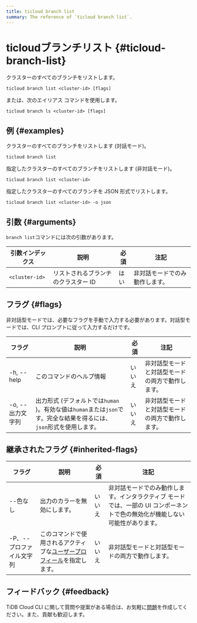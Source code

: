 ```yaml
---
title: ticloud branch list
summary: The reference of `ticloud branch list`.
---
```


# ticloudブランチリスト {#ticloud-branch-list}

クラスターのすべてのブランチをリストします。

```shell
ticloud branch list <cluster-id> [flags]
```

または、次のエイリアス コマンドを使用します。

```shell
ticloud branch ls <cluster-id> [flags]
```

## 例 {#examples}

クラスターのすべてのブランチをリストします (対話モード)。

```shell
ticloud branch list
```

指定したクラスターのすべてのブランチをリストします (非対話モード)。

```shell
ticloud branch list <cluster-id>
```

指定したクラスターのすべてのブランチを JSON 形式でリストします。

```shell
ticloud branch list <cluster-id> -o json
```

## 引数 {#arguments}

`branch list`コマンドには次の引数があります。

| 引数インデックス       | 説明                  | 必須 | 注記              |
| -------------- | ------------------- | -- | --------------- |
| `<cluster-id>` | リストされるブランチのクラスター ID | はい | 非対話モードでのみ動作します。 |

## フラグ {#flags}

非対話型モードでは、必要なフラグを手動で入力する必要があります。対話型モードでは、CLI プロンプトに従って入力するだけです。

| フラグ         | 説明                                                                         | 必須  | 注記                       |
| ----------- | -------------------------------------------------------------------------- | --- | ------------------------ |
| -h, --help  | このコマンドのヘルプ情報                                                               | いいえ | 非対話型モードと対話型モードの両方で動作します。 |
| -o, --出力文字列 | 出力形式 (デフォルトでは`human` )。有効な値は`human`または`json`です。完全な結果を得るには、 `json`形式を使用します。 | いいえ | 非対話型モードと対話型モードの両方で動作します。 |

## 継承されたフラグ {#inherited-flags}

| フラグ            | 説明                                                                               | 必須  | 注記                                                                |
| -------------- | -------------------------------------------------------------------------------- | --- | ----------------------------------------------------------------- |
| --色なし          | 出力のカラーを無効にします。                                                                   | いいえ | 非対話モードでのみ動作します。インタラクティブ モードでは、一部の UI コンポーネントで色の無効化が機能しない可能性があります。 |
| -P、--プロファイル文字列 | このコマンドで使用されるアクティブな[ユーザープロフィール](/tidb-cloud/cli-reference.md#user-profile)を指定します。 | いいえ | 非対話型モードと対話型モードの両方で動作します。                                          |

## フィードバック {#feedback}

TiDB Cloud CLI に関して質問や提案がある場合は、お気軽に[問題](https://github.com/tidbcloud/tidbcloud-cli/issues/new/choose)を作成してください。また、貢献も歓迎します。
